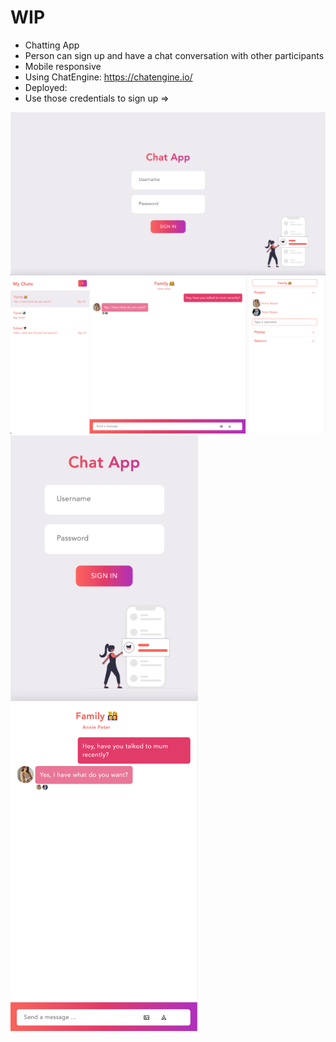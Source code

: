 # WIP 

* Chatting App
* Person can sign up and have a chat conversation with other participants
* Mobile responsive
* Using ChatEngine: https://chatengine.io/
* Deployed: 
* Use those credentials to sign up => 

<img src="img/preview.png">
<img src="img/view-chat2.png">
<img src="img/preview-mobile.png" width="300px">
<img src="img/view-chat.png" width="300px">

